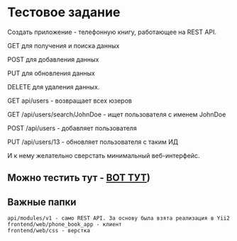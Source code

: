 Тестовое задание 
===============================

Создать приложение - телефонную книгу, работающее на REST API.

GET для получения и поиска данных

POST для добавления данных

PUT для обновления данных

DELETE для удаления данных.

GET api/users - возвращает всех юзеров

GET /api/users/search/JohnDoe - ищет пользователя с именем JohnDoe

POST /api/users  - добавляет пользователя

PUT /api/users/13 - обновляет пользователя с таким ИД

И к нему желательно сверстать минимальный веб-интерфейс.

Можно тестить тут - [ВОТ ТУТ](http://851182.simplexi.web.hosting-test.net/frontend/web/))
------
Важные папки
-------------------

```
api/modules/v1 - само REST API. За основу была взята реализация в Yii2
frontend/web/phone_book_app - клиент 
frontend/web/css - верстка
```
